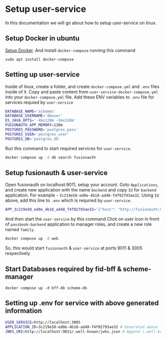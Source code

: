 # Setup user-service

In this documentation we will go about how to setup user-service on linux.

## Setup Docker in ubuntu

[Setup Docker](https://www.digitalocean.com/community/tutorials/how-to-install-and-use-docker-on-ubuntu-20-04). And install `docker-compose` running this command
```
sudo apt install docker-compose
``` 

## Setting up user-service
Inside of linux, create a folder, and create `docker-compose.yml` and `.env` files inside of it.
Copy and paste content from `user-service-docker-compose.yml` into your `docker-compose.yml` file. 
Add these ENV variables to `.env` file for services requied by `user-service`
```sh
DATABASE_NAME='schemes'
DATABASE_USERNAME='dbuser'
ES_JAVA_OPTS='-Xms128m -Xmx128m'
FUSIONAUTH_APP_MEMORY=128m
POSTGRES_PASSWORD='postgres_pass'
POSTGRES_USER='postgres_user'
POSTGRES_DB='postgres_db'
```
Run this command to start required services for `user-service`.
```sh
docker compose up -d db search fusionauth
```

## Setup fusionauth & user-service
Open fusionauth on localhost:9011, setup your account.
Goto `Applications`, and create new application with the name `backend` and copy `Id` for `backend` application. For example - `3c219e58-ed0e-4b18-ad48-f4f92793ae32`.
Using `Id` above, add this line to `.env` which is requried by `user-service`.
```sh
APP_3c219e58_ed0e_4b18_ad48_f4f92793ae32='{"host": "http://fusionauth:9011", "encryption": {"enabled": false}}'
``` 
And then start the `user-service` by this command
Click on user icon in front of `passbook-backend` application to manager roles, and create a new role named `family`.
```sh
docker compose up -d web
```
So, this would start `fusionauth` & `user-service` at ports 9011 & 3005 respectively

## Start Databases required by fid-bff & scheme-manager
```
docker compose up -d bff-db scheme-db
```

## Setting up .env for service with above generated information
```sh
USER_SERVICE=http://localhost:3005
APPLICATION_ID=3c219e58-ed0e-4b18-ad48-f4f92793ae32 # Generated above
JWKS_URI=http://localhost:9011/.well-known/jwks.json # Append /.well-known/jwks.json to fusionauth base URL
```
